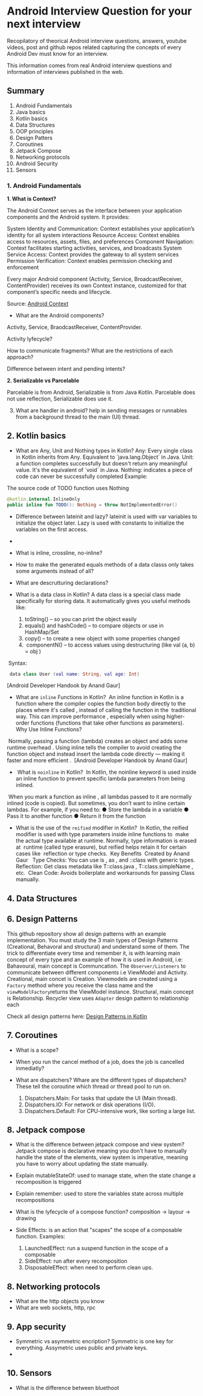 # Android Interview Question for your next interview

Recopilatory of theorical Android interview questions, answers, youtube videos, post and github repos related capturing the concepts of every Android Dev must know for an interview. 

This information comes from real Android interview questions and information of interviews published in the web. 


## Summary

1. Android Fundamentals
2. Java basics 
3. Kotlin basics
4. Data Structures 
5. OOP principles
6. Design Patters
7. Coroutines
8. Jetpack Compose
9. Networking protocols
10. Android Security 
11. Sensors


### 1. Android Fundamentals

**1. What is Context?**

The Android Context serves as the interface between your application components and the Android system. It provides:

System Identity and Communication: Context establishes your application’s identity for all system interactions
Resource Access: Context enables access to resources, assets, files, and preferences
Component Navigation: Context facilitates starting activities, services, and broadcasts
System Service Access: Context provides the gateway to all system services
Permission Verification: Context enables permission checking and enforcement

Every major Android component (Activity, Service, BroadcastReceiver, ContentProvider) receives its own Context instance, customized for that component’s specific needs and lifecycle.

Source: [Android Context](https://proandroiddev.com/android-context-part-2-the-android-internals-deep-dive-8a401985579c)

- What are the Android components?

Activity, Service, BraodcastReceiver, ContentProvider. 

Activity lyfecycle? 

How to communicate fragments? What are the restrictions of each approach? 

Difference between intent and pending intents?

**2. Serializable vs Parcelable**

Parcelable is from Android, Serializable is from Java Kotlin. 
Parcelable does not use reflection, Serializable does use it. 

3. What are handler in android? help in sending messages or runnables from a background thread to‬ the main (UI) thread.‬

## 2. Kotlin basics

- What are Any, Unit and Nothing types in Kotlin?
Any: Every single class in Kotlin inherits from Any. Equivalent to ´java.lang.Object´ in Java.
Unit: a function completes successfully but doesn't return any meaningful value. It's the equivalent of ´void´ in Java.
Nothing: indicates a piece of code can never be successfully completed
Example:

The source code of TODO function uses Nothing

```kotlin
@kotlin.internal.InlineOnly
public inline fun TODO(): Nothing = throw NotImplementedError()
```
- Difference between lateinit and lazy?  lateinit is used with var variables to initialize the object later. Lazy is used with constants to initialize the variables on the first access.
- 
- What is inline, crossline, no-inline?

- How to make the generated equals methods of a data classs only takes some arguments instead of all?

- What are descrutturing declarations?


- What is a‬‭ data class‬‭ in Kotlin?‬
  A‬‭ data class‬‭ is a special class made specifically‬‭ for storing data. It‬ automatically gives you useful methods like:‬
   1. toString()‬‭ – so you can print the object easily‬
   2. equals()‬‭ and‬‭ hashCode()‬‭ – to compare objects or use in HashMap/Set‬
   3. copy()‬‭ – to create a new object with some properties‬‭ changed‬
   4. ‭ componentN()‬‭ – to access values using destructuring‬‭ (like‬‭ val (a, b) = obj‬‭ )‬

‭ Syntax:‬
```kotlin
‭ data‬‭ class‬‭ User‬‭ (‬‭val‬‭ name: String,‬‭ val‬‭ age: Int)‬
```
‭[Android Developer Handook by Anand Gaur]

- What are `inline` Functions in Kotlin?‬
  ‭ An‬‭ inline function‬‭ in Kotlin is a function where the‬‭ compiler copies the function‬ body directly to the places where it's called‬‭ , instead‬‭ of calling the function in the‬
‭ traditional way. This can‬‭ improve performance‬‭ , especially when‬‭ using higher-order‬ functions‬‭ (functions that take other functions as‬‭ parameters).‬
‭ Why Use Inline Functions?‬

‭ Normally, passing a function (lambda) creates an‬‭ object‬‭ and adds some‬‭ runtime‬ overhead‬‭ . Using‬‭ inline‬‭ tells the compiler to‬‭ avoid‬‭ creating the function object‬‭ and‬ instead‬‭ insert the lambda code directly‬‭ — making it‬‭ faster‬‭ and‬‭ more efficient‬‭ .‬
‭
‭‭[Android Developer Handook by Anand Gaur]
‭


- ‬ What is‬‭ `noinline`‬‭ in Kotlin?‬
‭ In Kotlin, the‬‭ noinline‬‭ keyword is used inside an‬‭ inline‬‭ function to prevent‬ specific lambda parameters from being inlined.‬


‭ When you mark a function as‬‭ inline‬‭ , all lambdas passed to it are normally inlined‬ (code is copied). But sometimes, you don’t want to inline certain lambdas. 
 For‬ example, if you need to:‬
● Store the lambda in a variable‬
● Pass it to another function‬
● Return it from the function

- ‬What is the use of the‬‭ `reified`‬‭ modifier in Kotlin?‬
‭ In Kotlin, the‬‭ reified‬‭ modifier is used with type parameters inside inline functions to‬
‭ make the actual type available at runtime. Normally, type information is erased at‬
‭ runtime (called type erasure), but‬‭ reified‬‭ helps retain‬‭ it for certain cases like‬
‭ reflection or type checks.‬
‭ Key Benefits‬
‭ Created by Anand Gaur
‬
‭ Type Checks:‬‭ You can use‬‭ is‬‭ ,‬‭ as‬‭ , and‬‭ ::class‬‭ with‬‭ generic types.‬
‭ Reflection:‬‭ Get class metadata like‬‭ T::class.java‬‭ ,‬‭ T::class.simpleName‬‭ , etc.‬
‭ Clean Code:‬‭ Avoids boilerplate and workarounds for‬‭ passing‬‭ Class<T>‬‭ manually.‬
‭
‭
‭
‭
‭
‭
‭
‭

## 4. Data Structures

   
## 6. Design Patterns

This github repository show all design patterns with an example implementation. You must study the 3 main types of Design Patterns (Creational, Behavoral and structural) and understand some of them. The trick to differentiate every time and remember it,  is with learning main concept of every type and an example of how it is used in Android, i.e:
Bahavoural, main concept is Communcation. The `Observer/Listeners` to communicate between different components i.e ViewModel and Activity. 
Creational, main concet is Creation.  Viewmodels are created using a `Factory` method where you receive the class name and the `viewModelFactory`returns the ViewModel instance.
Structural, main concept is Relationship. Recycler view uses `Adapter` design pattern to relationship each 

 Check all design patterns here: [Design Patterns in Kotlin](https://github.com/dbacinski/Design-Patterns-In-Kotlin)

## 7. Coroutines

- What is a scope? 

- When you run the cancel method of a job, does the job is cancelled inmediatly?

- What are dispatchers? Whare are the different types of dispatchers? 
These tell the coroutine which thread or thread pool to run on.
   1. Dispatchers.Main: For tasks that update the UI (Main thread).
   2. Dispatchers.IO: For network or disk operations (I/O).
   3. Dispatchers.Default: For CPU-intensive work, like sorting a large list.

 ## 8. Jetpack compose

 - What is the difference between jetpack compose and view system?
   Jetpack compose is declarative meaning you don't have to manually handle the state of the elements, view system is imperative, meaning you have to worry about updating the state manually.
 - Explain mutableStateOf: used to manage state, when the state change a recomposition is triggered
 - Explain remember: used to store the variables state across multiple recompositions
 - What is the lyfecycle of a compose function? composition -> layour -> drawing
   
 - Side Effects: is an action that "scapes" the scope of a composable function.
   Examples:
   1. LaunchedEffect: run a suspend function in the scope of a composable
   2. SideEffect: run after every recomposition
   3. DisposableEffect: when need to perform clean ups. 
   
   

 ## 8. Networking protocols

 - What are the http objects you know
 - What are web sockets, http, rpc

## 9. App security

- Symmetric vs asymmetric encription? Symmetric is one key for everything. Assymetric uses public and private keys. 
- 



## 10. Sensors

- What is the difference between bluethoot 
